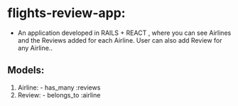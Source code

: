 # flights-review-app:
- An application developed in RAILS + REACT , where you can see Airlines and the Reviews added for each Airline.
 User can also add Review for any Airline..
 
## Models:
1. Airline: - has_many :reviews
2. Review:  - belongs_to :airline
  
